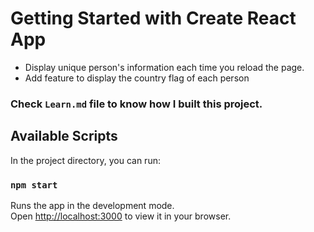 # Getting Started with Create React App

- Display unique person's information each time you reload the page.
- Add feature to display the country flag of each person

### Check `Learn.md` file to know how I built this project.

## Available Scripts

In the project directory, you can run:

### `npm start`

Runs the app in the development mode.\
Open [http://localhost:3000](http://localhost:3000) to view it in your browser.


